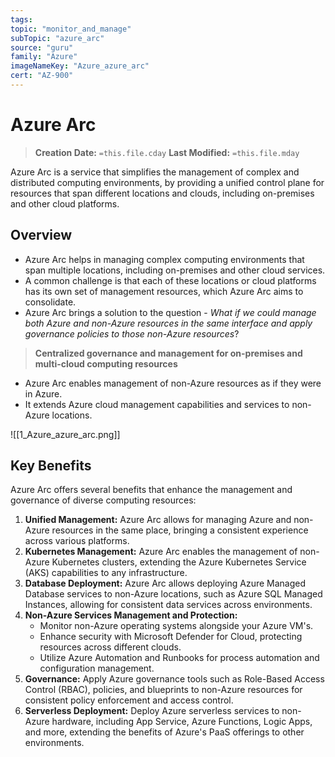```yaml
---
tags:
topic: "monitor_and_manage"
subTopic: "azure_arc"
source: "guru"
family: "Azure"
imageNameKey: "Azure_azure_arc"
cert: "AZ-900"
---
```

# Azure Arc

> **Creation Date:** `=this.file.cday` **Last Modified:** `=this.file.mday`

Azure Arc is a service that simplifies the management of complex and distributed computing environments, by providing a unified control plane for resources that span different locations and clouds, including on-premises and other cloud platforms.

## Overview

- Azure Arc helps in managing complex computing environments that span multiple locations, including on-premises and other cloud services.
- A common challenge is that each of these locations or cloud platforms has its own set of management resources, which Azure Arc aims to consolidate.
- Azure Arc brings a solution to the question - _What if we could manage both Azure and non-Azure resources in the same interface and apply governance policies to those non-Azure resources_?

> **Centralized governance and management for on-premises and multi-cloud computing resources**

- Azure Arc enables management of non-Azure resources as if they were in Azure.
- It extends Azure cloud management capabilities and services to non-Azure locations.

![[1_Azure_azure_arc.png]]

## Key Benefits

Azure Arc offers several benefits that enhance the management and governance of diverse computing resources:

1. **Unified Management:** Azure Arc allows for managing Azure and non-Azure resources in the same place, bringing a consistent experience across various platforms.
2. **Kubernetes Management:** Azure Arc enables the management of non-Azure Kubernetes clusters, extending the Azure Kubernetes Service (AKS) capabilities to any infrastructure.
3. **Database Deployment:** Azure Arc allows deploying Azure Managed Database services to non-Azure locations, such as Azure SQL Managed Instances, allowing for consistent data services across environments.
4. **Non-Azure Services Management and Protection:**
    - Monitor non-Azure operating systems alongside your Azure VM's.
    - Enhance security with Microsoft Defender for Cloud, protecting resources across different clouds.
    - Utilize Azure Automation and Runbooks for process automation and configuration management.
5. **Governance:** Apply Azure governance tools such as Role-Based Access Control (RBAC), policies, and blueprints to non-Azure resources for consistent policy enforcement and access control.
6. **Serverless Deployment:** Deploy Azure serverless services to non-Azure hardware, including App Service, Azure Functions, Logic Apps, and more, extending the benefits of Azure's PaaS offerings to other environments.